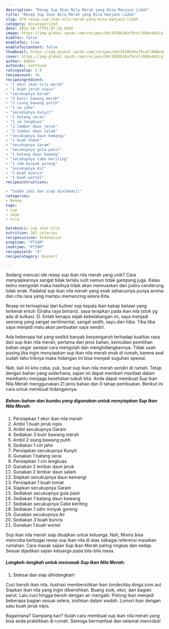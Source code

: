 ```yaml
---
description: "Resep Sup Ikan Nila Merah yang Bisa Manjain Lidah"
title: "Resep Sup Ikan Nila Merah yang Bisa Manjain Lidah"
slug: 474-resep-sup-ikan-nila-merah-yang-bisa-manjain-lidah
category: Uncategorized
date: 2022-10-17T01:07:10.849Z
image: https://img-global.cpcdn.com/recipes/b9c3558b36af9caf/680x482cq70/sup-ikan-nila-merah-foto-resep-utama.jpg
hideToc: false
enableToc: true
enableTocContent: false
thumbnail: https://img-global.cpcdn.com/recipes/b9c3558b36af9caf/680x482cq70/sup-ikan-nila-merah-foto-resep-utama.jpg
cover: https://img-global.cpcdn.com/recipes/b9c3558b36af9caf/680x482cq70/sup-ikan-nila-merah-foto-resep-utama.jpg
author: Admin
authorAv: notfound
ratingvalue: 4.9
reviewcount: 16
recipeingredient:
- "1 ekor ikan nila merah"
- "1 buah jeruk nipis"
- "secukupnya Garam"
- "3 butir bawang merah"
- "2 siung bawang putih"
- "1 cm jahe"
- "secukupnya Kunyit"
- "1 batang serai"
- "1 cm lengkuas"
- "2 lembar daun jeruk"
- "2 lembar daun salam"
- "secukupnya daun kemangi"
- "1 buah tomat"
- "secukupnya Garam"
- "secukupnya gula pasir"
- "1 batang daun bawang"
- "secukupnya Cabe keriting"
- "1 sdm minyak goreng"
- "secukupnya Air"
- "3 buah buncis"
- "1 buah wortel"
recipeinstructions:

- "Sudah jadi dan siap dinikmati!"
categories:
- Resep
tags:
- sup
- ikan
- nila

katakunci: sup ikan nila 
nutrition: 262 calories
recipecuisine: Indonesian
preptime: "PT34M"
cooktime: "PT39M"
recipeyield: "4"
recipecategory: Dessert

---
```





Sedang mencari ide resep sup ikan nila merah yang unik? Cara menyiapkannya sangat tidak terlalu sulit namun tidak gampang juga. Kalau keliru mengolah maka hasilnya tidak akan memuaskan dan justru cenderung tidak enak. Padahal sup ikan nila merah yang enak seharusnya punya aroma dan cita rasa yang mampu memancing selera Kita.





Resep ini terinspirasi dari kuliner sop kepala ikan kakap betawi yang terkenal entuh (Graha raya bintaro). saya terapkan pada ikan nila (stok yg ada di kulkas) :D. Entah kenapa sejak kebelakangan ini, saya menjadi seorang yang sangat sentimental, sangat sedih, sayu dan hiba. Tiba tiba saya menjadi malu akan perbuatan saya sendiri.

Ada beberapa hal yang sedikit banyak berpengaruh terhadap kualitas rasa dari sup ikan nila merah, pertama dari jenis bahan, kemudian pemilihan bahan segar sampai cara mengolah dan menghidangkannya. Tidak usah pusing jika ingin menyiapkan sup ikan nila merah enak di rumah, karena asal sudah tahu triknya maka hidangan ini bisa menjadi suguhan spesial.






Nah, kali ini kita coba, yuk, buat sup ikan nila merah sendiri di rumah. Tetap dengan bahan yang sederhana, sajian ini dapat memberi manfaat dalam membantu menjaga kesehatan tubuh kita. Anda dapat membuat Sup Ikan Nila Merah menggunakan 21 jenis bahan dan 0 tahap pembuatan. Berikut ini cara untuk membuat hidangannya.

<!--inarticleads1-->

##### Bahan-bahan dan bumbu yang digunakan untuk menyiapkan Sup Ikan Nila Merah:

1. Persiapkan 1 ekor ikan nila merah
1. Ambil 1 buah jeruk nipis
1. Ambil secukupnya Garam
1. Sediakan 3 butir bawang merah
1. Ambil 2 siung bawang putih
1. Sediakan 1 cm jahe
1. Persiapkan secukupnya Kunyit
1. Gunakan 1 batang serai
1. Persiapkan 1 cm lengkuas
1. Gunakan 2 lembar daun jeruk
1. Gunakan 2 lembar daun salam
1. Siapkan secukupnya daun kemangi
1. Persiapkan 1 buah tomat
1. Siapkan secukupnya Garam
1. Sediakan secukupnya gula pasir
1. Sediakan 1 batang daun bawang
1. Sediakan secukupnya Cabe keriting
1. Sediakan 1 sdm minyak goreng
1. Gunakan secukupnya Air
1. Sediakan 3 buah buncis
1. Gunakan 1 buah wortel


Sop ikan nila merah siap disajikan untuk keluarga. Nah, Moms bisa mencoba berbagai resep sop ikan nila di atas sebagai referensi masakan rumahan. Cara masak sajian Sup Ikan Merah paling ringkas dan sedap. Sesuai dijadikan sajian keluarga pada bila-bila masa. 

<!--inarticleads2-->

##### Langkah-langkah untuk memasak Sup Ikan Nila Merah:


1. Selesai dan siap dihidangkan!

Cuci bersih ikan nila. ilustrasi membersihkan ikan (ondeckby.dinga.com.au) Siapkan ikan nila yang ingin dibersihkan. Buang sisik, ekor, dan bagian perut. Lalu cuci hingga bersih dengan air mengalir. Potong ikan menjadi beberapa bagian sesuai selera, sisihkan dalam wadah. Lumuri ikan dengan satu buah jeruk nipis. 

Bagaimana? Gampang kan? Itulah cara membuat sup ikan nila merah yang bisa anda praktikkan di rumah. Semoga bermanfaat dan selamat mencoba!
